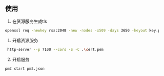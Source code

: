 ## 使用

1. 在资源服务生成tls

```bash
openssl req -newkey rsa:2048 -new -nodes -x509 -days 3650 -keyout key.pem -out cert.pem
```

1. 开启资源服务

```bash
 http-server --p 7100 --cors -S -C .\cert.pem
```


2. 开启服务

```bash
pm2 start pm2.json
```
